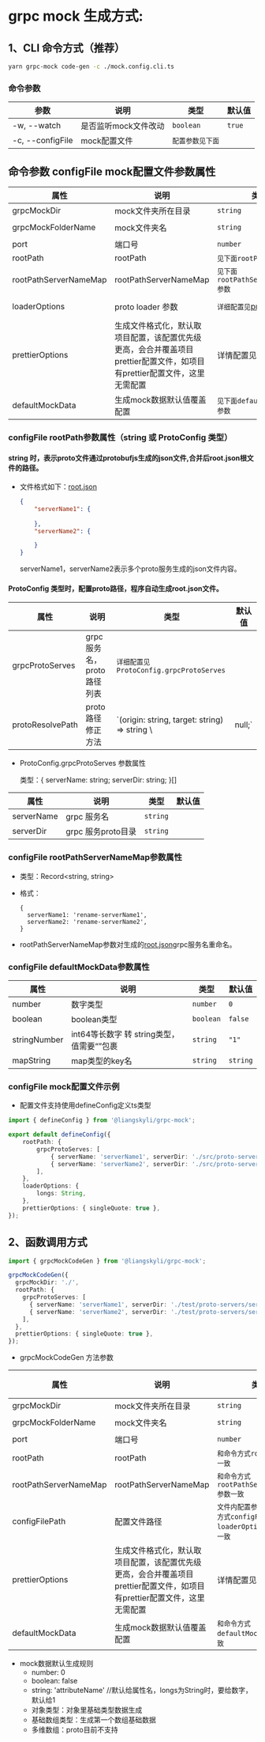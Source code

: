 # grpc mock 生成方式:

## 1、CLI 命令方式（推荐）

```bash
yarn grpc-mock code-gen -c ./mock.config.cli.ts
```

### 命令参数

| 参数               | 说明           | 类型        | 默认值    |
|------------------|--------------|-----------|--------|
| -w, --watch      | 是否监听mock文件改动 | `boolean` | `true` |
| -c, --configFile | mock配置文件     | `配置参数见下面` |        |

## 命令参数 configFile mock配置文件参数属性
| 属性                    | 说明                                                                   | 类型                                                                                                        | 默认值              |
|-----------------------|----------------------------------------------------------------------|-----------------------------------------------------------------------------------------------------------|------------------|
| grpcMockDir           | mock文件夹所在目录                                                          | `string`                                                                                                  | `./`             |
| grpcMockFolderName    | mock文件夹名                                                             | `string`                                                                                                  | `grpc-mock`      |
| port                  | 端口号                                                                  | `number`                                                                                                  | `50000`          |
| rootPath              | rootPath                                                             | `见下面rootPath参数`                                                                                           |                  |
| rootPathServerNameMap | rootPathServerNameMap                                                | `见下面rootPathServerNameMap参数`                                                                              |                  |
| loaderOptions         | proto loader 参数                                                      | `详细配置见`[proto-loader](https://hub.fastgit.org/grpc/grpc-node/blob/master/packages/proto-loader/README.md) | {defaults: true} |
| prettierOptions       | 生成文件格式化，默认取项目配置，该配置优先级更高，会合并覆盖项目prettier配置文件，如项目有prettier配置文件，这里无需配置 | 详情配置见 [prettier文档](https://github.com/prettier/prettier/blob/main/docs/options.md)                        |                  |
| defaultMockData       | 生成mock数据默认值覆盖配置                                                      | `见下面defaultMockData参数`                                                                                    |                  |

### configFile rootPath参数属性（string 或 ProtoConfig 类型）

####  string 时，表示proto文件通过protobufjs生成的json文件,合并后root.json根文件的路径。  

- 文件格式如下：[root.json](root.json)
    ```json
    {
        "serverName1": {
            
        },
        "serverName2": {
    
        }
    }
    ```
  serverName1，serverName2表示多个proto服务生成的json文件内容。

#### ProtoConfig 类型时，配置proto路径，程序自动生成root.json文件。

| 属性               | 说明                 | 类型                                            | 默认值    |
|------------------|--------------------|-----------------------------------------------|--------|
| grpcProtoServes  | grpc 服务名，proto路径列表 | `详细配置见ProtoConfig.grpcProtoServes`            |        |
| protoResolvePath | proto路径修正方法        | `(origin: string, target: string) => string \ | null;` |     |

- ProtoConfig.grpcProtoServes 参数属性
  
  类型：{ serverName: string; serverDir: string; }[]

| 属性         | 说明             | 类型       | 默认值 |
|------------|----------------|----------|-----|
| serverName | grpc 服务名       | `string` |     |
| serverDir  | grpc 服务proto目录 | `string` |     |

### configFile rootPathServerNameMap参数属性
- 类型：Record<string, string>
- 格式：
  
  ```
  {
    serverName1: 'rename-serverName1',
    serverName2: 'rename-serverName2',
  }
  ```
  
- rootPathServerNameMap参数对生成的[root.json](root.json)grpc服务名重命名。

### configFile defaultMockData参数属性

| 属性           | 说明                           | 类型        | 默认值      |
|--------------|------------------------------|-----------|----------|
| number       | 数字类型                         | `number`  | `0`      |
| boolean      | boolean类型                    | `boolean` | `false`  |
| stringNumber | int64等长数字 转 string类型，值需要“”包裹 | `string`  | `"1"`    |
| mapString    | map类型的key名                   | `string`  | `string` |



### configFile mock配置文件示例
- 配置文件支持使用defineConfig定义ts类型

```ts
import { defineConfig } from '@liangskyli/grpc-mock';

export default defineConfig({
    rootPath: {
        grpcProtoServes: [
            { serverName: 'serverName1', serverDir: './src/proto-servers/server1' },
            { serverName: 'serverName2', serverDir: './src/proto-servers/server2' },
        ],
    },
    loaderOptions: {
        longs: String,
    },
    prettierOptions: { singleQuote: true },
});
```

## 2、函数调用方式

```ts
import { grpcMockCodeGen } from '@liangskyli/grpc-mock';

grpcMockCodeGen({
  grpcMockDir: './',
  rootPath: {
    grpcProtoServes: [
      { serverName: 'serverName1', serverDir: './test/proto-servers/server1' },
      { serverName: 'serverName2', serverDir: './test/proto-servers/server2' },
    ],
  },
  prettierOptions: { singleQuote: true },
});
```

- grpcMockCodeGen 方法参数

| 属性                    | 说明                                                                   | 类型                                                                                 | 默认值         |
|-----------------------|----------------------------------------------------------------------|------------------------------------------------------------------------------------|-------------|
| grpcMockDir           | mock文件夹所在目录                                                          | `string`                                                                           | `./`        |
| grpcMockFolderName    | mock文件夹名                                                             | `string`                                                                           | `grpc-mock` |
| port                  | 端口号                                                                  | `number`                                                                           | `50000`     |
| rootPath              | rootPath                                                             | `和命令方式rootPath参数一致`                                                                |
| rootPathServerNameMap | rootPathServerNameMap                                                | `和命令方式rootPathServerNameMap参数一致`                                                   |
| configFilePath        | 配置文件路径                                                               | `文件内配置参数和CLI 命令方式configFile里loaderOptions参数属性一致`                                   |
| prettierOptions       | 生成文件格式化，默认取项目配置，该配置优先级更高，会合并覆盖项目prettier配置文件，如项目有prettier配置文件，这里无需配置 | 详情配置见 [prettier文档](https://github.com/prettier/prettier/blob/main/docs/options.md) |             |
| defaultMockData       | 生成mock数据默认值覆盖配置                                                      | `和命令方式defaultMockData参数一致`                                                         |             |

- mock数据默认生成规则
  - number: 0
  - boolean: false
  - string: 'attributeName' //默认给属性名，longs为String时，要给数字，默认给1
  - 对象类型：对象里基础类型数据生成
  - 基础数组类型：生成第一个数组基础数据
  - 多维数组：proto目前不支持
